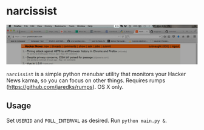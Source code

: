 # narcissist

![screenshot](screenshot.png)

`narcissist` is a simple python menubar utility that monitors your Hacker News karma, so you can focus on other things. Requires rumps (https://github.com/jaredks/rumps). OS X only.

## Usage

Set `USERID` and `POLL_INTERVAL` as desired. Run `python main.py &`.
